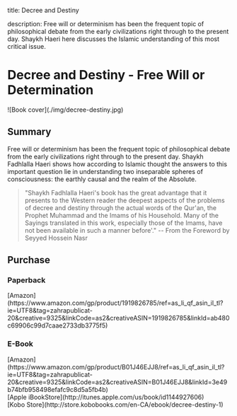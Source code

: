 title: Decree and Destiny

description: Free will or determinism has been the frequent topic of philosophical debate from the early civilizations right through to the present day. Shaykh Haeri here discusses the Islamic understanding of this most critical issue.

# Decree and Destiny - Free Will or Determination

<div markdown="1" class="cover-image">
![Book cover](./img/decree-destiny.jpg)
</div>

## Summary

Free will or determinism has been the frequent topic of philosophical debate from the early civilizations right through to the present day. Shaykh Fadhlalla Haeri shows how according to Islamic thought the answers to this important question lie in understanding two inseparable spheres of consciousness: the earthly causal and the realm of the Absolute.

> "Shaykh Fadhlalla Haeri's book has the great advantage that it presents to the Western reader the deepest aspects of the problems of decree and destiny through the actual words of the Qur'an, the Prophet Muhammad and the Imams of his Household. Many of the Sayings translated in this work, especially those of the Imams, have not been available in such a manner before'." -- From the Foreword by Seyyed Hossein Nasr

## Purchase

### Paperback

<div markdown="3" class="purchase-link">
[Amazon](https://www.amazon.com/gp/product/1919826785/ref=as_li_qf_asin_il_tl?ie=UTF8&tag=zahrapublicat-20&creative=9325&linkCode=as2&creativeASIN=1919826785&linkId=ab480c69906c99d7caae2733db3775f5)
</div>

### E-Book

<div markdown="3" class="purchase-link">
[Amazon](https://www.amazon.com/gp/product/B01J46EJJ8/ref=as_li_qf_asin_il_tl?ie=UTF8&tag=zahrapublicat-20&creative=9325&linkCode=as2&creativeASIN=B01J46EJJ8&linkId=3e49b74bfb958498efafc9c8d5a5fb4b)
</div>

<div markdown="3" class="purchase-link">
[Apple iBookStore](http://itunes.apple.com/us/book/id1144927606)
</div>

<div markdown="3" class="purchase-link">
[Kobo Store](http://store.kobobooks.com/en-CA/ebook/decree-destiny-1)
</div>

